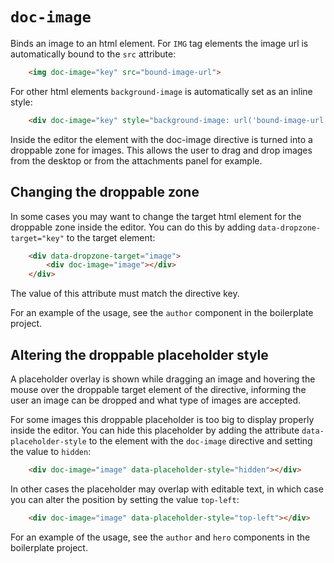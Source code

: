 # `doc-image`

Binds an image to an html element. For `IMG` tag elements the image url is automatically bound to the `src` attribute:

```html
    <img doc-image="key" src="bound-image-url">
```

For other html elements `background-image` is automatically set as an inline style:

```html
    <div doc-image="key" style="background-image: url('bound-image-url')></div>
```

Inside the editor the element with the doc-image directive is turned into a droppable zone for images. This allows the user to drag and drop images from the desktop or from the attachments panel for example.

## Changing the droppable zone
In some cases you may want to change the target html element for the droppable zone inside the editor. You can do this by adding `data-dropzone-target="key"` to the target element:

```html
    <div data-dropzone-target="image">
        <div doc-image="image"></div>
    </div>
```

The value of this attribute must match the directive key.

For an example of the usage, see the `author` component in the boilerplate project.

## Altering the droppable placeholder style
A placeholder overlay is shown while dragging an image and hovering the mouse over the droppable target element of the directive, informing the user an image can be dropped and what type of images are accepted.

For some images this droppable placeholder is too big to display properly inside the editor. You can hide this placeholder by adding the attribute `data-placeholder-style` to the element with the `doc-image` directive and setting the value to `hidden`:

```html
    <div doc-image="image" data-placeholder-style="hidden"></div>
```

In other cases the placeholder may overlap with editable text, in which case you can alter the position by setting the value `top-left`:

```html
    <div doc-image="image" data-placeholder-style="top-left"></div>
```

For an example of the usage, see the `author` and `hero` components in the boilerplate project.
